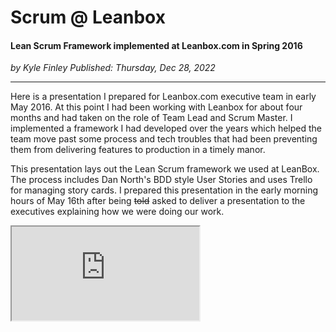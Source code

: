 # Scrum @ Leanbox

#### Lean Scrum Framework implemented at Leanbox.com in Spring 2016

*<div class="article-meta-data"> by Kyle Finley</span> Published: <time itemprop="pubdate" datetime="12/28/2022">Thursday, Dec 28, 2022</time></div>*

---

Here is a presentation I prepared for Leanbox.com executive team in early May 2016. At this point I had been working with Leanbox for about four months and had taken on the role of Team Lead and Scrum Master. I implemented a framework I had developed over the years which helped the team move past some process and tech troubles that had been preventing them from delivering features to production in a timely manor.

This presentation lays out the Lean Scrum framework we used at LeanBox. The process includes Dan North's BDD style User Stories and uses Trello for managing story cards. I prepared this presentation in the early morning hours of May 16th after being <strike>told</strike> asked to deliver a presentation to the executives explaining how we were doing our work.

<div class="responsive-google-slides">
  <iframe src="https://docs.google.com/presentation/d/13NMsZhfPwiLBJN0xI02SGaBKpwAdr6aI-ZLlY3DdtHU/embed"></iframe>
</div>
